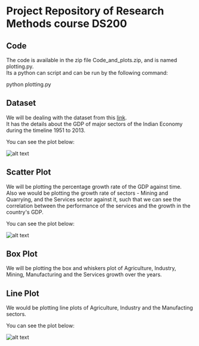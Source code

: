 # Project Repository of Research Methods course DS200

## Code  

The code is available in the zip file Code_and_plots.zip, and is named plotting.py.  
Its a python can script and can be run by the following command:  

python plotting.py

## Dataset  

We will be dealing with the dataset from this [link](https://data.gov.in/catalog/gdp-india-and-major-sectors-economy-share-each-sector-gdp-and-growth-rate-gdp-and-other?filters%5Bfield_catalog_reference%5D=88141&format=json&offset=0&limit=6&sort%5Bcreated%5D=desc).  
It has the details about the GDP of major sectors of the Indian Economy during the timeline 1951 to 2013.  

You can see the plot below:

![alt text](https://drive.google.com/file/d/19bjKwtNXiv0C8roz9gqm10oGcQteMXqE/view?usp=sharing.jpg)

## Scatter Plot  

We will be plotting the percentage growth rate of the GDP against time.  
Also we would be plotting the growth rate of sectors - Mining and Quarrying, and the Services sector against it, such that we can see the correlation between the performance of the services and the growth in the country's GDP.  

You can see the plot below:

![alt text](https://drive.google.com/file/d/1W9xujzvf1ZYVZ_qxTOOBpDVfEnrNrt2n/view?usp=sharing.jpg)

## Box Plot  

We will be plotting the box and whiskers plot of Agriculture, Industry, Mining, Manufacturing and the Services growth over the years.  

## Line Plot  


We would be plotting line plots of Agriculture, Industry and the Manufacting sectors.

You can see the plot below:

![alt text](https://drive.google.com/file/d/1KWAcnL5ULraL7XKus6e2WxQp0Hm2l-Cd/view?usp=sharing.jpg)
